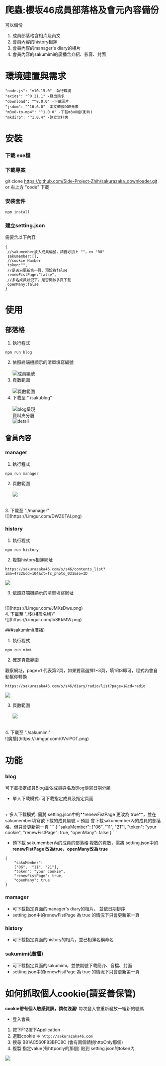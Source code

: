 # 爬蟲:櫻坂46成員部落格及會元內容備份
可以備份
1. 成員部落格含相片及內文
2. 會員內容的history相簿
3. 會員內容的manager's diary的相片
4. 會員內容的sakumimi的廣播含介紹、影音、封面

# 環境建置與需求
```
"node.js": "v10.15.0" -執行環境  
"axios": "^0.21.1" -發出請求
"download": "^8.0.0" -下載圖片
"jsdom": "^16.6.0" -本文轉換DOM元素
"m3u8-to-mp4": "^1.0.0" -下載m3u8檔(影片)
"mkdirp": "^1.0.4" -建立資料夾
```
# 安裝

### 下載 exe檔

### 下載專案
git clone https://github.com/Side-Project-Zhih/sakurazaka_downloader.git
or
右上方 "code" 下載

### 安裝套件
```
npm install
```
### 建立setting.json  
需要含以下內容

```
{
 //sakumember放入成員編號，請務必加上 ""，ex "08"
 sakumember:[],
 //cookie Number
 token:"",
 //是否只更新第一頁，預設為false
 renewFistPage:"false",
 //多名成員狀況下，是否開啟多頁下載
 openMany:false
}

```
# 使用

## 部落格
1. 執行程式

````
npm run blog  
````

2. 依照終端機顯示的清單填寫編號  
<br>![成員編號](https://i.imgur.com/xtehoQq.png)<br>
3. 頁數範圍  
<br>![頁數範圍](https://i.imgur.com/As7aoOY.png)<br>
4. 下載至 "./sakublog"  
<br>![blog呈現](https://i.imgur.com/RLXIzJb.png)<br>
 資料夾分層
<br>![detail](https://i.imgur.com/tBf6l4w.png)<br>

## 會員內容  

### manager  

1. 執行程式

````
npm run manager  
````
2. 頁數範圍  
<br>![](https://i.imgur.com/eJYn2pB.png)
<br>
3. 下載至 "./manager"  
<br>![](https://i.imgur.com/DWZ0TAI.png)

### history
1. 執行程式

````
npm run history  
````
2. 複製history相簿網址
```
https://sakurazaka46.com/s/s46/contents_list?ima=4722&cd=104&ct=fc_photo_031&so=ID  
```

![](https://i.imgur.com/r9j6lWH.png)

3. 依照終端機顯示的清單填寫網址 
<br> 
![](https://i.imgur.com/JMXsDwe.png)
<br>
4. 下載至 "./${相簿名稱}"  
<br>
![](https://i.imgur.com/lb8KkMW.png)
<br>

###sakumimi(廣播)
1. 執行程式

````
npm run mimi  
````
2. 確定頁數範圍  

觀察網址，page=1 代表第2頁，如果要寫選擇1~3頁，填1和3即可，程式內會自動幫你轉換
```
https://sakurazaka46.com/s/s46/diary/radio/list?page=1&cd=radio
```
![](https://i.imgur.com/Y7v8JRR.png)

3. 頁數範圍  
<br>![](https://i.imgur.com/eJYn2pB.png)  
<br>
4. 下載至 "./sakumimi"
<br>![廣播](https://i.imgur.com/0VvlPOT.png)

# 功能
### blog
可下載指定成員Blog並依成員姓名及Blog傳寫日期分類
+ 單人下載模式: 可下載指定成員及指定頁面
<br>
+ 多人下載模式:
  需將 setting.json中的**renewFistPage 更改為 true**，並在 sakumember填寫欲下載的成員編號  
  + 預設 會下載sakumember內的成員的部落格，但只會更新第一頁   
  ```
  {
      "sakuMember": 
      ["06",  "11", "21"],
      "token": "your cookie",
      "renewFistPage": true,
      "openMany": false
  }
  ```
  

  + 預下載 sakumember內的成員的部落格 複數的頁數，需將 setting.json中的**renewFistPage 改為true、openMany改為 true**  
  ```
  {
      "sakuMember": 
      ["06",  "11", "21"],
      "token": "your cookie",
      "renewFistPage": true,
      "openMany": true
  }
  ```
### mamager
+ 可下載指定頁面的manager's diary的相片， 並依日期排序
+ setting.json中的renewFistPage 為 true 的情況下只會更新第一頁

### history
+ 可下載指定頁面的history的相片，並已相簿名稱命名  

### sakumimi(廣播)
+ 可下載指定頁面的sakumimi，並依期號下載簡介、音檔、封面
+ setting.json中的renewFistPage 為 true 的情況下只會更新第一頁

# 如何抓取個人cookie(請妥善保管)  
**cookie帶有個人敏感資訊，請勿洩漏!** 每次登入會重新發放一組新的號碼
+  登入會員
1. 按下F12按下Application
2. 選取cookie => `http://sakurazaka46.com`
3. 搜尋 B81AC560F83BFC8C  (會有兩個請挑httpOnly那個)
4. 複製 指定value(有httponly的那個) 貼到 setting.json的token內

![](https://i.imgur.com/a9Kv3pc.png)